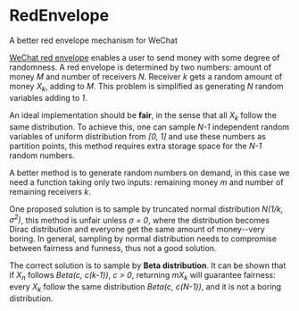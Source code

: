 # RedEnvelope
A better red envelope mechanism for WeChat

[WeChat red envelope](https://en.wikipedia.org/wiki/WeChat_red_envelope}) enables a user to send money with some degree of randomness. A red envelope is determined by two numbers: amount of money *M* and number of receivers *N*. Receiver *k* gets a random amount of money *X<sub>k</sub>*, adding to *M*. This problem is simplified as generating *N* random variables adding to *1*.

An ideal implementation should be **fair**, in the sense that all *X<sub>k</sub>* follow the same distribution. To achieve this, one can sample *N-1* independent random variables of uniform distribution from *[0, 1]* and use these numbers as partition points, this method requires extra storage space for the *N-1* random numbers.

A better method is to generate random numbers on demand, in this case we need a function taking only two inputs: remaining money *m* and number of remaining receivers *k*.

One proposed solution is to sample by truncated normal distribution *N(1/k, σ<sup>2</sup>)*, this method is unfair unless *σ = 0*, where the distribution becomes Dirac distribution and everyone get the same amount of money--very boring. In general, sampling by normal distribution needs to compromise between fairness and funness, thus not a good solution.

The correct solution is to sample by **Beta distribution**. It can be shown that if *X<sub>n</sub>* follows *Beta(c, c(k-1))*, *c > 0*, returning _mX<sub>k</sub>_ will guarantee fairness: every *X<sub>k</sub>* follow the same distribution *Beta(c, c(N-1))*, and it is not a boring distribution.

